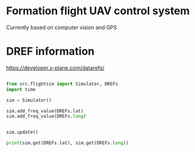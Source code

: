 # Formation flight UAV control system

Currently based on computer vision and GPS


# DREF information


https://developer.x-plane.com/datarefs/


```python

from src.flightsim import Simulator, DREFs
import time

sim = Simulator()

sim.add_freq_value(DREFs.lat)
sim.add_freq_value(DREFs.long)


sim.update()

print(sim.get(DREFs.lat), sim.get(DREFs.long))


```